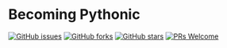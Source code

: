 # Becoming Pythonic
[![GitHub issues](https://img.shields.io/github/issues/Develop-Packt/Becoming-Pythonic.svg)](https://github.com/Develop-Packt/Becoming-Pythonic/issues)
[![GitHub forks](https://img.shields.io/github/forks/Develop-Packt/Becoming-Pythonic.svg)](https://github.com/Develop-Packt/Becoming-Pythonic/network)
[![GitHub stars](https://img.shields.io/github/stars/Develop-Packt/Becoming-Pythonic.svg)](https://github.com/Develop-Packt/Becoming-Pythonic/stargazers)
[![PRs Welcome](https://img.shields.io/badge/PRs-welcome-brightgreen.svg)](https://github.com/Develop-Packt/Becoming-Pythonic/pulls)
